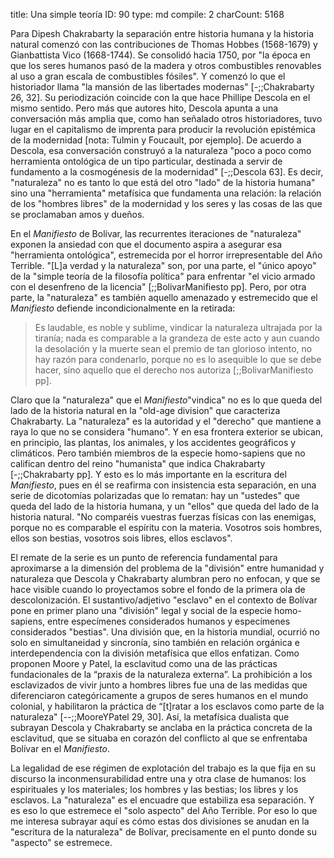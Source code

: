 title:          Una simple teoría
ID:             90
type:           md
compile:        2
charCount:      5168


<!--transición con Kant y señorío sobre la naturaleza-->Para Dipesh Chakrabarty la separación entre historia humana y la historia natural comenzó con las contribuciones de Thomas Hobbes (1568-1679) y Gianbattista Vico (1668-1744). Se consolidó hacia 1750, por "la época en que los seres humanos pasó de la madera y otros combustibles renovables al uso a gran escala de combustibles fósiles". Y comenzó lo que el historiador llama "la mansión de las libertades modernas" [-;;Chakrabarty 26, 32]. Su periodización coincide con la que hace Phillipe Descola en el mismo sentido. Pero más que autores hito, Descola apunta a una conversación más amplia que, como han señalado otros historiadores, tuvo lugar en el capitalismo de imprenta para producir la revolución epistémica de la modernidad [nota: Tulmin y Foucault, por ejemplo]. De acuerdo a Descola, esa conversación construyó a la naturaleza "poco a poco como herramienta ontológica de un tipo particular, destinada a servir de fundamento a la cosmogénesis de la modernidad" [-;;Descola 63]. Es decir, "naturaleza" no es tanto lo que está del otro "lado" de la historia humana" sino una "herramienta" metafísica que fundamenta una relación: la relación de los "hombres libres" de la modernidad y los seres y las cosas de las que se proclamaban amos y dueños. <!--es esta relación la que Pajtel y Moore llaman "praxis de la naturaleza"-->

En el _Manifiesto_ de Bolívar, las recurrentes iteraciones de "naturaleza" exponen la ansiedad con que el documento aspira a asegurar esa "herramienta ontológica", estremecida por el horror irrepresentable del Año Terrible.  "[L]a verdad y la naturaleza" son, por una parte, el "único apoyo" de la "simple teoría de la filosofía política" para enfrentar "el vicio armado con el desenfreno de la licencia" [;;BolivarManifiesto pp]. Pero, por otra parte, la "naturaleza" es también aquello amenazado y estremecido que el _Manifiesto_ defiende incondicionalmente en la retirada: 

>Es laudable, es noble y sublime, vindicar la naturaleza ultrajada por la tiranía; nada es comparable a la grandeza de este acto y aun cuando la desolación y la muerte sean el premio de tan glorioso intento, no hay razón para condenarlo, porque no es lo asequible lo que se debe hacer, sino aquello que el derecho nos autoriza  [;;BolivarManifiesto pp]. 

Claro que la "naturaleza" que el _Manifiesto_"vindica" no es lo que queda del lado de la historia natural en la "old-age division" que caracteriza Chakrabarty. La "naturaleza" es la autoridad y el "derecho" que mantiene a raya lo que no se considera "humano". Y en esa frontera exterior se ubican, en principio, las plantas, los animales, y los accidentes geográficos y climáticos. Pero también miembros de la especie homo-sapiens que no califican dentro del reino "humanista" que indica Chakrabarty [-;;Chakrabarty pp]. Y esto es lo más importante en la escritura del *Manifiesto*, pues en él se reafirma con insistencia esta separación, en una serie de dicotomías polarizadas que lo rematan: hay un "ustedes" que queda del lado de la historia humana, y un "ellos" que queda del lado de la historia natural. "No comparéis vuestras fuerzas físicas con las enemigas, porque no es comparable el espíritu con la materia. Vosotros sois hombres, ellos son bestias, vosotros sois libres, ellos esclavos".

El remate de la serie es un punto de referencia fundamental para aproximarse a la dimensión del problema de la "división" entre humanidad y naturaleza que Descola y Chakrabarty alumbran pero no enfocan, y que se hace visible cuando lo proyectamos sobre el fondo de la primera ola de descolonización. El sustantivo/adjetivo "esclavo" en el contexto de Bolívar pone en primer plano una "división" legal y social de la especie homo-sapiens, entre especímenes considerados humanos y especímenes considerados "bestias". Una división que, en la historia mundial, ocurrió no solo en simultaneidad y sincronía, sino también en relación orgánica e interdependencia con la división metafísica que ellos enfatizan. Como proponen Moore y Patel, la esclavitud como una de las prácticas fundacionales de la “praxis de la naturaleza externa”. La prohibición a los esclavizados de vivir junto a hombres libres fue una de las medidas que diferenciaron categóricamente a grupos de seres humanos en el mundo colonial, y habilitaron la práctica de “[t]ratar a los esclavos como parte de la naturaleza" [--;;MooreYPatel 29, 30]. Así, la metafísica dualista que subrayan Descola y Chakrabarty se anclaba en la práctica concreta de la esclavitud, que se situaba en corazón del conflicto al que se enfrentaba Bolívar en el *Manifiesto*.

La legalidad de ese régimen de explotación del trabajo es la que fija en su discurso la inconmensurabilidad entre una y otra clase de humanos: los espirituales y los materiales; los hombres y las bestias; los libres y los esclavos. La "naturaleza" es el encuadre que estabiliza esa separación. Y es eso lo que estremece el "solo aspecto" del Año Terrible. Por eso lo que me interesa subrayar aquí es cómo estas dos divisiones se anudan en la "escritura de la naturaleza" de Bolívar, precisamente en el punto donde su "aspecto" se estremece.